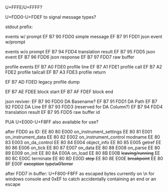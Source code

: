 U+FFFE/U+FFFF?

U+FDD0-U+FDEF to signal message types?

stdout prefix:

events w/ prompt
EF B7 90  FDD0  simple message
EF B7 91  FDD1  json event w/prompt

events w/o prompt
EF B7 94  FDD4  translation result
EF B7 95  FDD5  json event
EF B7 96  FDD6  json response
EF B7 97  FDD7  raw buffer

profile events
EF B7 A0  FDE0  profile line
EF B7 A1  FDE1  profile call
EF B7 A2  FDE2  profile tailcall
EF B7 A3  FDE3  profile return

EF B7 AD  FDED  legacy profile dump

EF B7 AE  FDEE  block start
EF B7 AF  FDEF  block end

json reviver:
EF B7 90  FDD0  DA Basename?
EF B7 91  FDD1  DA Path
EF B7 92  FDD2  DA Line
EF B7 93  FDD3  (reserved for DA Column?)
EF B7 94  FDD4  translation result
EF B7 95  FDD5  raw buffer id

PUA U+E000-U+F8FF also available for use?

after FDD0 as ID:
EE 80 80  E000  on_instrument_settings
EE 80 81  E001  on_instrument_data
EE 80 82  E002  on_instrument_control
	modname
EE 80 83  E003  on_da_control
EE 80 84  E004  object_info
EE 80 85  E005  getref
EE 80 86  E006  on_tick
EE 80 87  E007  on_data
EE 80 88  E008  on_parse
EE 80 89  E009  on_init
EE 80 8A  E00A  on_load
EE 80 8B  E00B  ~~leaving/running~~
EE 80 8C  E00C  terminate
EE 80 8D  E00D  ~~step~~
EE 80 8E  E00E  ~~breakpoint~~
EE 80 8F  E00F  ~~exception~~
	~~type\x01error~~

after FDD7 in buffer:
U+F800-F8FF as escaped bytes
currently on \n for windows console and 0xEF to catch accidentally containing an end or an escape
